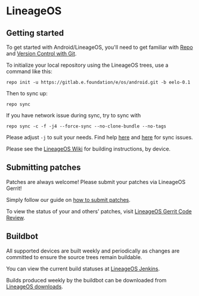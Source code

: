 LineageOS
===========

Getting started
---------------

To get started with Android/LineageOS, you'll need to get
familiar with [Repo](https://source.android.com/source/using-repo.html) and [Version Control with Git](https://source.android.com/source/version-control.html).

To initialize your local repository using the LineageOS trees, use a command like this:
```
repo init -u https://gitlab.e.foundation/e/os/android.git -b eelo-0.1

```
Then to sync up:
```
repo sync
```

If you have network issue during sync, try to sync with
```
repo sync -c -f -j4 --force-sync --no-clone-bundle --no-tags
```

Please adjust `-j` to suit your needs. Find help [here](https://source.android.com/setup/build/known-issues) and [here](https://source.android.com/setup/build/downloading#troubleshooting-network-issues) for sync issues.

Please see the [LineageOS Wiki](https://wiki.lineageos.org/) for building instructions, by device.


Submitting patches
------------------
Patches are always welcome! Please submit your patches via LineageOS Gerrit!

Simply follow our guide on [how to submit patches](https://wiki.lineageos.org/submitting-patch-howto.html).

To view the status of your and others' patches, visit [LineageOS Gerrit Code Review](https://review.lineageos.org/).


Buildbot
--------

All supported devices are built weekly and periodically as changes are committed to ensure the source trees remain buildable.

You can view the current build statuses at [LineageOS Jenkins](https://jenkins.lineageos.org/).

Builds produced weekly by the buildbot can be downloaded from [LineageOS downloads](https://download.lineageos.org/).

